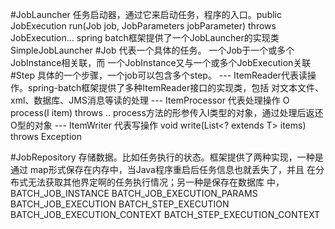 #JobLauncher 
    任务启动器，通过它来启动任务，程序的入口。public JobExecution
    run(Job job, JobParameters jobParameter) throws JobExecution...
    spring batch框架提供了一个JobLauncher的实现类SimpleJobLauncher
#Job
    代表一个具体的任务。 一个Job于一个或多个JobInstance相关联，而
    一个JobInstance又与一个或多个JobExecution关联
#Step
    具体的一个步骤，一个job可以包含多个step。 
    --- ItemReader代表读操作。spring-batch框架提供了多种ItemReader接口的实现类，包括
    对文本文件、xml、数据库、JMS消息等读的处理
    --- ItemProcessor 代表处理操作 O process(I item) throws ..
    process方法的形参传入I类型的对象，通过处理后返还O型的对象
    --- ItemWriter 代表写操作 void write(List<? extends T> items) throws Exception
    
#JobRepository
    存储数据。比如任务执行的状态。框架提供了两种实现，一种是通过
    map形式保存在内存中，当Java程序重启后任务信息也就丢失了，并且
    在分布式无法获取其他界定啊的任务执行情况；另一种是保存在数据库
    中，BATCH_JOB_INSTANCE BATCH_JOB_EXECUTION_PARAMS  BATCH_JOB_EXECUTION
    BATCH_STEP_EXECUTION  BATCH_JOB_EXECUTION_CONTEXT  BATCH_STEP_EXECUTION_CONTEXT